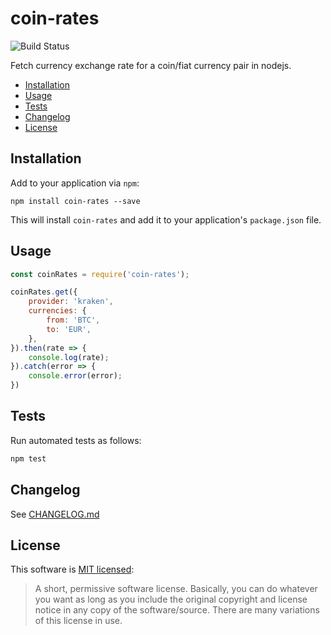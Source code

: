 # coin-rates

![Build Status](https://github.com/samotari/coin-rates-node/actions/workflows/tests.yml/badge.svg)

Fetch currency exchange rate for a coin/fiat currency pair in nodejs.

* [Installation](#installation)
* [Usage](#usage)
* [Tests](#tests)
* [Changelog](#changelog)
* [License](#license)


## Installation

Add to your application via `npm`:
```
npm install coin-rates --save
```
This will install `coin-rates` and add it to your application's `package.json` file.


## Usage

```js
const coinRates = require('coin-rates');

coinRates.get({
	provider: 'kraken',
	currencies: {
		from: 'BTC',
		to: 'EUR',
	},
}).then(rate => {
	console.log(rate);
}).catch(error => {
	console.error(error);
})
```


## Tests

Run automated tests as follows:
```bash
npm test
```


## Changelog

See [CHANGELOG.md](https://github.com/samotari/coin-rates-node/blob/master/CHANGELOG.md)


## License

This software is [MIT licensed](https://tldrlegal.com/license/mit-license):
> A short, permissive software license. Basically, you can do whatever you want as long as you include the original copyright and license notice in any copy of the software/source.  There are many variations of this license in use.
